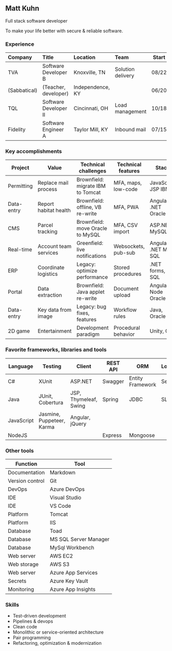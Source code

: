 ## Matt Kuhn

Full stack software developer

To make your life better with secure & reliable software.

### Experience

| Company      | Title                       | Location         | Team              | Start | End   |
| :----------- | :-------------------------- | :--------------- | :---------------- | :---: | :---: |
| TVA          | Software Developer B        | Knoxville, TN    | Solution delivery | 08/22 |       |
| (Sabbatical) | (Teacher, developer)        | Independence, KY |                   | 06/20 | 08/22 |
| TQL          | Software Developer II       | Cincinnati, OH   | Load management   | 10/18 | 06/20 |
| Fidelity     | Software Engineer A         | Taylor Mill, KY  | Inbound mail      | 07/15 | 10/18 |

### Key accomplishments

| Project    | Value                  | Technical challenges              | Technical features  | Stack               | Host    |
| ---------- | ---------------------- | --------------------------------- | ------------------- | ------------------- | ------- |
| Permitting | Replace mail process   | Brownfield: migrate IBM to Tomcat | MFA, maps, low-code | JavaScript JSP IBM | Azure   |
| Data-entry | Report habitat health  | Brownfield: offline, VB re-write  | MFA, PWA            | Angular .NET Oracle | AWS     |
| CMS        | Parcel tracking        | Brownfield: move Oracle to MySQL  | MFA, CSV import     | ASP.NET MySQL       | AWS     |
| Real-time  | Account team services  | Greenfield: live notifications    | Websockets, pub-sub | Angular .NET MS SQL | On-prem |
| ERP        | Coordinate logistics   | Legacy: optimize performance      | Stored procedures   | .NET forms, MS SQL  | On-prem |
| Portal     | Data extraction        | Brownfield: Java applet re-write  | Document upload     | Angular Node Oracle | AWS     |
| Data-entry | Key data from image    | Legacy: bug fixes, features       | Workflow rules      | Java, Oracle        | On-prem |
| 2D game    | Entertainment          | Development paradigm              | Procedural behavior | Unity, C#           |         |

### Favorite frameworks, libraries and tools

| Language   | Testing                   | Client                | REST API | ORM              | Logging | Build           |
| ---------- | ------------------------- | --------------------- | -------- | ---------------- | ------- | -------------   |
| C#         | XUnit                     | ASP.NET               | Swagger  | Entity Framework | Serilog | Nuget           |
| Java       | JUnit, Cobertura          | JSP, Thymeleaf, Swing | Spring   | JDBC             | SLF4J   | Gradle, Maven   |
| JavaScript | Jasmine, Puppeteer, Karma | Angular, jQuery       |          |                  |         | TypeScript, npm |
| NodeJS     |                           |                       | Express  | Mongoose         |         | npm             |

### Other tools

| Function        | Tool                  |
| --------------- | --------------------- | 
| Documentation   | Markdown              |
| Version control | Git                   |
| DevOps          | Azure DevOps          |
| IDE             | Visual Studio         |
| IDE             | VS Code               |
| Platform        | Tomcat                |
| Platform        | IIS                   |
| Database        | Toad                  |
| Database        | MS SQL Server Manager |
| Database        | MySql Workbench       |
| Web server      | AWS EC2               |
| Web storage     | AWS S3                |
| Web server      | Azure App Services    |
| Secrets         | Azure Key Vault       |
| Monitoring      | Azure App Insights    |

### Skills

- Test-driven development
- Pipelines & devops
- Clean code
- Monolithic or service-oriented architecture
- Pair programming
- Refactoring, optimization & modernization
